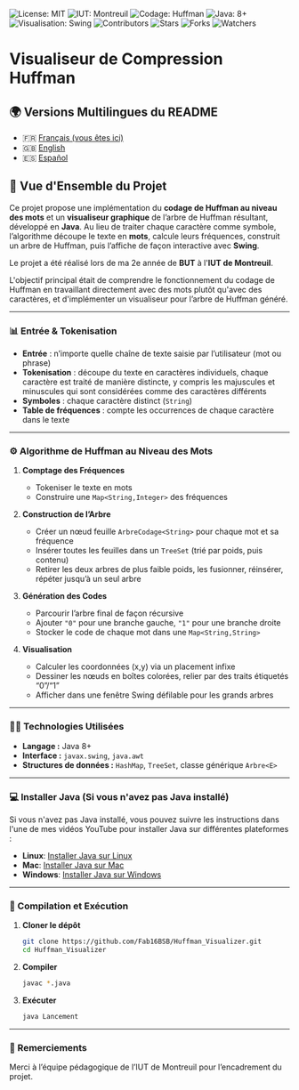 ![License: MIT](https://img.shields.io/badge/Licence-MIT-green)
![IUT: Montreuil](https://img.shields.io/badge/IUT-Montreuil-red)
![Codage: Huffman](https://img.shields.io/badge/Codage-Huffman-purple)
![Java: 8+](https://img.shields.io/badge/Java-8%2B-brightgreen)
![Visualisation: Swing](https://img.shields.io/badge/Visualisation-Swing-yellow)
![Contributors](https://img.shields.io/badge/Contributors-1-orange)
![Stars](https://img.shields.io/github/stars/Fab16BSB/Huffman_Visualizer?color=orange)
![Forks](https://img.shields.io/github/forks/Fab16BSB/Huffman_Visualizer?color=orange)
![Watchers](https://img.shields.io/github/watchers/Fab16BSB/Huffman_Visualizer?color=orange)

# Visualiseur de Compression Huffman

## 🌍 Versions Multilingues du README

- 🇫🇷 [Français (vous êtes ici)](#)  
- 🇬🇧 [English](./README.md)  
- 🇪🇸 [Español](./README.es.md)  

## 📘 Vue d'Ensemble du Projet

Ce projet propose une implémentation du **codage de Huffman au niveau des mots** et un **visualiseur graphique** de l’arbre de Huffman résultant, développé en **Java**. Au lieu de traiter chaque caractère comme symbole, l’algorithme découpe le texte en **mots**, calcule leurs fréquences, construit un arbre de Huffman, puis l’affiche de façon interactive avec **Swing**.

Le projet a été réalisé lors de ma 2e année de **BUT** à l'**IUT de Montreuil**. 

L'objectif principal était de comprendre le fonctionnement du codage de Huffman en travaillant directement avec des mots plutôt qu'avec des caractères, et d'implémenter un visualiseur pour l’arbre de Huffman généré.

---

### 📊 Entrée & Tokenisation

- **Entrée** : n’importe quelle chaîne de texte saisie par l’utilisateur (mot ou phrase)  
- **Tokenisation** : découpe du texte en caractères individuels, chaque caractère est traité de manière distincte, y compris les majuscules et minuscules qui sont considérées comme des caractères différents  
- **Symboles** : chaque caractère distinct (`String`)  
- **Table de fréquences** : compte les occurrences de chaque caractère dans le texte  
---

### ⚙️ Algorithme de Huffman au Niveau des Mots

1. **Comptage des Fréquences**  
   - Tokeniser le texte en mots  
   - Construire une `Map<String,Integer>` des fréquences  

2. **Construction de l’Arbre**  
   - Créer un nœud feuille `ArbreCodage<String>` pour chaque mot et sa fréquence  
   - Insérer toutes les feuilles dans un `TreeSet` (trié par poids, puis contenu)  
   - Retirer les deux arbres de plus faible poids, les fusionner, réinsérer, répéter jusqu’à un seul arbre  

3. **Génération des Codes**  
   - Parcourir l’arbre final de façon récursive  
   - Ajouter `"0"` pour une branche gauche, `"1"` pour une branche droite  
   - Stocker le code de chaque mot dans une `Map<String,String>`  

4. **Visualisation**  
   - Calculer les coordonnées (x,y) via un placement infixe  
   - Dessiner les nœuds en boîtes colorées, relier par des traits étiquetés “0”/“1”  
   - Afficher dans une fenêtre Swing défilable pour les grands arbres  

---

### 🧑‍💻 Technologies Utilisées

- **Langage :** Java 8+  
- **Interface :** `javax.swing`, `java.awt`  
- **Structures de données :** `HashMap`, `TreeSet`, classe générique `Arbre<E>`  

---

### 💻 Installer Java (Si vous n'avez pas Java installé)

Si vous n'avez pas Java installé, vous pouvez suivre les instructions dans l'une de mes vidéos YouTube pour installer Java sur différentes plateformes :

- **Linux**: [Installer Java sur Linux](https://www.youtube.com/watch?v=-9G2YARJ0jM)
- **Mac**: [Installer Java sur Mac](https://www.youtube.com/watch?v=hts1lGSKZfc&t=1s)
- **Windows**: [Installer Java sur Windows](https://www.youtube.com/watch?v=vCQHCYM_OVY)

---

### 📝 Compilation et Exécution

1. **Cloner le dépôt**  
   ```bash
   git clone https://github.com/Fab16BSB/Huffman_Visualizer.git
   cd Huffman_Visualizer
   ```

2. **Compiler**
   ```bash
   javac *.java
   ```

3. **Exécuter**
   ```bash
   java Lancement
   ```

---

### 🙌 Remerciements
Merci à l’équipe pédagogique de l’IUT de Montreuil pour l’encadrement du projet.
